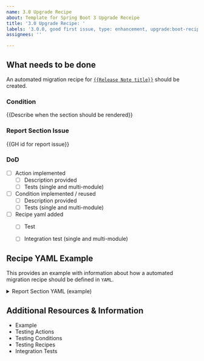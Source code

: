 ```yaml
---
name: 3.0 Upgrade Recipe
about: Template for Spring Boot 3 Upgrade Receipe
title: '3.0 Upgrade Recipe: '
labels: '3.0.0, good first issue, type: enhancement, upgrade:boot-recipe'
assignees: ''

---
```


## What needs to be done

An automated migration recipe for [`{{Release Note title}}`]({{http://link-to-section.foo}}) should be created.


### Condition
{{Describe when the section should be rendered}}


### Report Section Issue

{{GH id for report issue}}


### DoD
- [ ] Action implemented
  - [ ] Description provided
  - [ ] Tests (single and multi-module)
- [ ] Condition implemented / reused
  - [ ] Description provided
  - [ ] Tests (single and multi-module)
- [ ] Recipe yaml added
  - [ ] Test
  - [ ] Integration test (single and multi-module) 



## Recipe YAML Example

This provides an example with information about how a automated migration recipe should be defined in `YAML`.

<details>
<summary>Report Section YAML (example)</summary>

````yaml

````

</details>

## Additional Resources & Information
- Example
- Testing Actions
- Testing Conditions
- Testing Recipes
- Integration Tests